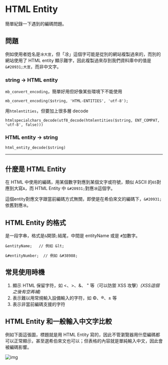 # HTML Entity

簡單紀錄一下遇到的編碼問題。



## 問題

例如使用者姓名是`凃大宣`，但「凃」這個字可能是從別的網站複製過來的，而別的網站使用了 HTML entity 顯示難字，因此複製過來存到我們資料庫中的值是`&#20931;大宣`，而非中文字。



### string -> HTML entity

`mb_convert_encoding`，簡單好用但好像某些環境下不能使用

```
mb_convert_encoding($string, 'HTML-ENTITIES', 'utf-8');
```

用`htmlentities`，但要加上很多層 decode

```
htmlspecialchars_decode(utf8_decode(htmlentities($string, ENT_COMPAT, 'utf-8', false)))
```



### HTML entity -> string

```
html_entity_decode($string)
```





---



## 什麼是 HTML Entity 

在 HTML 中使用的編碼，用某個數字對應到某個文字或符號，類似 ASCII 的`65`對應到大寫`A`，而 HTML Entity 中 `&#20931;`對應`凃`這個字。

這個entity對應文字跟當前編碼方式無關，即使是在希伯來文的編碼下，`&#20931;`依舊對應`凃`。





## HTML Entity 的格式

是一段字串，格式是`&`開頭`;`結尾，中間是 entityName 或是 `#`加數字。

```
&entityName;   // 例如 &lt;
```

```
&#entityNumber;  // 例如 &#38988;
```





## 常見使用時機

1. 顯示 HTML 保留字符，如 <、>、&、 " 等（可以防禦 XSS 攻擊）*(XSS這個之後有空再補)*
2. 表示難以用常規輸入設備輸入的字符，如 ©、®、± 等
3. 表示非當前編碼支援的字符





## HTML Entity 和一般輸入中文字比較

例如下面這張圖，標題就是用 HTML Entity 寫的，因此不管瀏覽器用什麼編碼都可以正常顯示，甚至選希伯來文也可以；但表格的內容就是單純輸入中文，因此會被編碼影響。

![img](https://6.share.photo.xuite.net/tolarku/16987de/1585902/1094092016_l.jpg)

